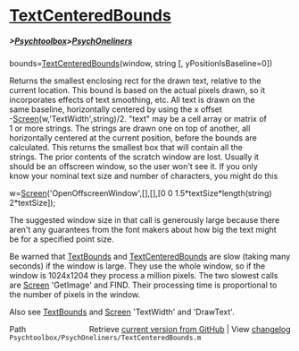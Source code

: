 # [TextCenteredBounds](TextCenteredBounds)
##### >[Psychtoolbox](Psychtoolbox)>[PsychOneliners](PsychOneliners)

bounds=[TextCenteredBounds](TextCenteredBounds)(window, string [, yPositionIsBaseline=0])  
  
Returns the smallest enclosing rect for the drawn text, relative to the  
current location. This bound is based on the actual pixels drawn, so it  
incorporates effects of text smoothing, etc. All text is drawn on the  
same baseline, horizontally centered by using the x offset  
-[Screen](Screen)(w,'TextWidth',string)/2. "text" may be a cell array or matrix of  
1 or more strings. The strings are drawn one on top of another, all  
horizontally centered at the current position, before the bounds are  
calculated. This returns the smallest box that will contain all the  
strings. The prior contents of the scratch window are lost. Usually it  
should be an offscreen window, so the user won't see it. If you only  
know your nominal text size and number of characters, you might do this  
  
w=[Screen](Screen)('OpenOffscreenWindow',[],[],[0 0 1.5\*textSize\*length(string) 2\*textSize]);  
  
The suggested window size in that call is generously large because there  
aren't any guarantees from the font makers about how big the text might  
be for a specified point size.  
  
Be warned that [TextBounds](TextBounds) and [TextCenteredBounds](TextCenteredBounds) are slow (taking many  
seconds) if the window is large. They use the whole window, so if the  
window is 1024x1204 they process a million pixels. The two slowest calls  
are [Screen](Screen) 'GetImage' and FIND. Their processing time is proportional to  
the number of pixels in the window.  
  
Also see [TextBounds](TextBounds) and [Screen](Screen) 'TextWidth' and 'DrawText'.  




<div class="code_header" style="text-align:right;">
  <span style="float:left;">Path&nbsp;&nbsp;</span> <span class="counter">Retrieve <a href=
  "https://raw.github.com/Psychtoolbox-3/Psychtoolbox-3/beta/Psychtoolbox/PsychOneliners/TextCenteredBounds.m">current version from GitHub</a> | View <a href=
  "https://github.com/Psychtoolbox-3/Psychtoolbox-3/commits/beta/Psychtoolbox/PsychOneliners/TextCenteredBounds.m">changelog</a></span>
</div>
<div class="code">
  <code>Psychtoolbox/PsychOneliners/TextCenteredBounds.m</code>
</div>

